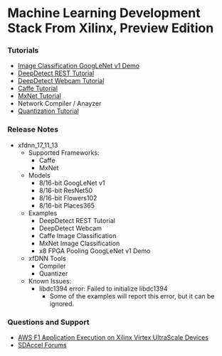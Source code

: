 # Machine Learning Development Stack From Xilinx, Preview Edition

### Tutorials
- [Image Classification GoogLeNet v1 Demo][]
- [DeepDetect REST Tutorial][]
- [DeepDetect Webcam Tutorial][]
- [Caffe Tutorial][]
- [MxNet Tutorial][]
- Network Compiler / Anayzer
- [Quantization Tutorial][]



### Release Notes

- xfdnn_17_11_13
	- Supported Frameworks:
		- Caffe
		- MxNet
	- Models
		- 8/16-bit GoogLeNet v1
		- 8/16-bit ResNet50
		- 8/16-bit Flowers102
		- 8/16-bit Places365
	- Examples
		- DeepDetect REST Tutorial
		- DeepDetect Webcam
		- Caffe Image Classification
		- MxNet Image Classification
		- x8 FPGA Pooling GoogLeNet v1 Demo
	- xfDNN Tools
		- Compiler
		- Quantizer
	- Known Issues:
		- libdc1394 error: Failed to initialize libdc1394
			- Some of the examples will report this error, but it can be ignored.

### Questions and Support

- [AWS F1 Application Execution on Xilinx Virtex UltraScale Devices][]
- [SDAccel Forums][]










[Image Classification GoogLeNet v1 Demo]:image_classification.md
[DeepDetect REST Tutorial]:deepdetect_rest.md
[DeepDetect Webcam Tutorial]:deepdetect_webcam.md
[Quantization Tutorial]:quantize.md
[Caffe Tutorial]:caffe.md
[MxNet Tutorial]:mxnet.md

[AWS F1 Application Execution on Xilinx Virtex UltraScale Devices]: https://github.com/aws/aws-fpga/blob/master/SDAccel/README.md
[SDAccel Forums]: https://forums.xilinx.com/t5/SDAccel/bd-p/SDx
